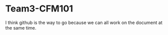# Team3-CFM101

I think github is the way to go because we can all work on the document at the same time. 
